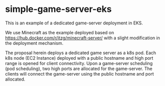 # simple-game-server-eks
This is an example of a dedicated game-server deployment in EKS.

We use Minecraft as the example deployed based on https://hub.docker.com/r/itzg/minecraft-server/ with a slight modification in the deployment mechanism.

The proposal herein deploys a dedicated game server as a k8s pod. Each k8s node (EC2 Instance) deployed with a public hostname and high port range is opened for client connectivity. Upon a game-server scheduling (pod scheduling), two high ports are allocated for the game-server. The clients will connect the game-server using the public hostname and port allocated. 


